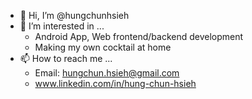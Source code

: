 - 👋 Hi, I’m @hungchunhsieh
- 👀 I’m interested in ...
  - Android App, Web frontend/backend development
  - Making my own cocktail at home
- 📫 How to reach me ...
  - Email: hungchun.hsieh@gmail.com
  - www.linkedin.com/in/hung-chun-hsieh

<!---
hungchunhsieh/hungchunhsieh is a ✨ special ✨ repository because its `README.md` (this file) appears on your GitHub profile.
You can click the Preview link to take a look at your changes.

- 👋 Hi, I’m @hungchunhsieh
- 👀 I’m interested in ...
- 🌱 I’m currently learning ...
- 💞️ I’m looking to collaborate on ...
- 📫 How to reach me ...
--->
